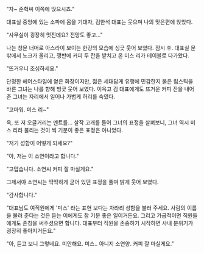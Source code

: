 "자~ 준혁씨 이쪽에 앉으시죠." 

대표실 중앙에 있는 소파에 몸을 기대자, 김한석 대표는 웃으며 나의 맞은편에 앉았다. 

"사무실이 굉장히 멋진데요? 전망도 좋고..." 

나는 창문 너머로 아스라이 보이는 한강의 모습에 싱긋 웃어 보였다. 
잠시 후. 대표실 문 밖에서 노크가 울리고, 쟁반에 커피 두 잔을 받치고 온 미스 리가 테이블로 다가왔다. 

"뜨거우니 조심하세요." 

단정한 헤어스타일에 옅은 화장이지만, 젊은 세대답게 유행에 민감한지 붉은 립스틱을 바른 그녀는 나를 향해 빙긋 웃어 보였다. 
이윽고 김 대표에게도 뜨거운 커피 잔을 내어준 그녀는 자리에서 일어나 가볍게 허리를 숙였다. 

"고마워. 미스 리~" 

윽, 또 저 오글거리는 멘트를... 살작 고개를 들어 그녀의 표정을 살펴보니, 그녀 역시 미스 리라 불리는 것이 썩 기분이 좋은 표정은 아니었다. 

"저기 성함이 어떻게 되세요?" 

"아, 저는 이 소연이라고 합니다." 

"고맙습니다. 소연씨 커피 잘 마실게요." 

그제서야 소연씨는 딱딱하게 굳어 있던 표정을 풀며 밝게 웃어 보였다. 

"감사합니다." 

"대표님도 여직원에게 '미스' 라는 표현 보다는 차라리 성함을 불러 주세요. 사람의 이름을 불러 준다는 것은 듣는 이에게도 참 기분 좋은 일이거든요. 그리고 가급적이면 직원들에게도 존칭을 써주셨으면 합니다. 대표부터 직원을 존중하기 시작하면 사내 분위기가 굉장히 좋아지거든요." 

"아, 듣고 보니 그렇네요. 미안해요. 미스.. 아니지 소연양. 커피 잘 마실게요." 